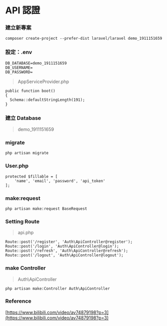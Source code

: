 # API 認證

### 建立新專案

```text
composer create-project --prefer-dist laravel/laravel demo_1911151659
```

### 設定：.env

```text
DB_DATABASE=demo_1911151659
DB_USERNAME=
DB_PASSWORD=
```

> AppServiceProvider.php

```text
public function boot()
{
  Schema::defaultStringLength(191);
}
```

### 建立 Database

> demo\_1911151659

### migrate

```text
php artisan migrate
```

### User.php

```text
protected $fillable = [
    'name', 'email', 'password', 'api_token'
];
```

### make:request

```text
php artisan make:request BaseRequest
```

### Setting Route

> api.php

```text
Route::post('/register', 'Auth\ApiController@register'); Route::post('/login', 'Auth\ApiController@login'); Route::post('/refresh', 'Auth\ApiController@refresh'); Route::post('/logout', 'Auth\ApiController@logout');
```

### make Controller

> Auth\ApiController

```text
php artisan make:Controller Auth\ApiController
```

### Reference

[https://www.bilibili.com/video/av74879198?p=3](https://www.bilibili.com/video/av74879198?p=3)
